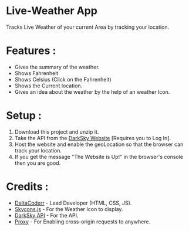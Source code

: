 Live-Weather App
=================

Tracks Live Weather of your current Area by tracking your location.

 # Features :
* Gives the summary of the weather.
* Shows  Fahrenheit
* Shows Celsius (Click on the Fahrenheit)
* Shows the Current location. 
* Gives an idea about the weather by the help of an weather Icon.

# Setup : 
1. Download this project and unzip it.
2. Take the API from the [DarkSky Website](https://darksky.net/dev) [Requires you to Log In].
3. Host the website and enable the geoLocation so that the browser can track your location.
4. If you get the message "The Website is Up!" in the browser's console then you are good.


# Credits : 
* [DeltaCoderr](https://github.com/DeltaCoderr) - Lead Developer (HTML, CSS, JS).
* [Skycons.js](https://github.com/maxdow/skycons) - For the Weather Icon to display. 
* [DarkSky API](https://darksky.net/dev) - For the API.
* [Proxy](https://cors-anywhere.herokuapp.com/) - For Enabling cross-origin requests to anywhere.
